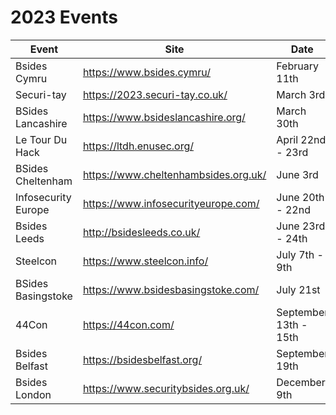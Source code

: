 # 2023 Events

| Event               | Site                                 | Date                  |
|---------------------|--------------------------------------|-----------------------|
| Bsides Cymru        | https://www.bsides.cymru/            | February 11th         |
| Securi-tay          | https://2023.securi-tay.co.uk/       | March 3rd             |
| BSides Lancashire   | https://www.bsideslancashire.org/    | March 30th            |
| Le Tour Du Hack     | https://ltdh.enusec.org/             | April 22nd - 23rd     |
| BSides Cheltenham   | https://www.cheltenhambsides.org.uk/ | June 3rd              |
| Infosecurity Europe | https://www.infosecurityeurope.com/  | June 20th - 22nd      |
| Bsides Leeds        | http://bsidesleeds.co.uk/            | June 23rd - 24th      |
| Steelcon            | https://www.steelcon.info/           | July 7th - 9th        |
| BSides Basingstoke  | https://www.bsidesbasingstoke.com/   | July 21st             |
| 44Con               | https://44con.com/                   | September 13th - 15th |
| Bsides Belfast      | https://bsidesbelfast.org/           | September 19th        |
| Bsides London       | https://www.securitybsides.org.uk/   | December 9th          |
